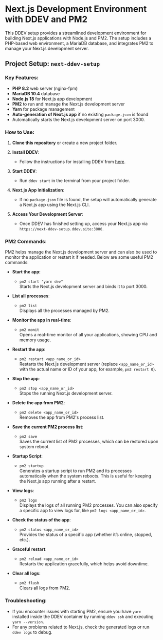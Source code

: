 # Next.js Development Environment with DDEV and PM2

This DDEV setup provides a streamlined development environment for building Next.js applications with Node.js and PM2. The setup includes a PHP-based web environment, a MariaDB database, and integrates PM2 to manage your Next.js development server.

## Project Setup: `next-ddev-setup`

### Key Features:
- **PHP 8.2** web server (nginx-fpm)
- **MariaDB 10.4** database
- **Node.js 18** for Next.js app development
- **PM2** to run and manage the Next.js development server
- **Yarn** for package management
- **Auto-generation of Next.js app** if no existing `package.json` is found
- Automatically starts the Next.js development server on port 3000.

### How to Use:

1. **Clone this repository** or create a new project folder.
   
2. **Install DDEV**:
   - Follow the instructions for installing DDEV from [here](https://ddev.readthedocs.io/en/stable/#installation).
   
3. **Start DDEV**:
   - Run `ddev start` in the terminal from your project folder.

4. **Next.js App Initialization**:
   - If no `package.json` file is found, the setup will automatically generate a Next.js app using the Next.js CLI.

5. **Access Your Development Server**:
   - Once DDEV has finished setting up, access your Next.js app via `https://next-ddev-setup.ddev.site:3000`.

### PM2 Commands:

PM2 helps manage the Next.js development server and can also be used to monitor the application or restart it if needed. Below are some useful PM2 commands:

- **Start the app**:
  - `pm2 start "yarn dev"`  
    Starts the Next.js development server and binds it to port 3000.

- **List all processes**:
  - `pm2 list`  
    Displays all the processes managed by PM2.

- **Monitor the app in real-time**:
  - `pm2 monit`  
    Opens a real-time monitor of all your applications, showing CPU and memory usage.

- **Restart the app**:
  - `pm2 restart <app_name_or_id>`  
    Restarts the Next.js development server (replace `<app_name_or_id>` with the actual name or ID of your app, for example, `pm2 restart 0`).

- **Stop the app**:
  - `pm2 stop <app_name_or_id>`  
    Stops the running Next.js development server.

- **Delete the app from PM2**:
  - `pm2 delete <app_name_or_id>`  
    Removes the app from PM2's process list.

- **Save the current PM2 process list**:
  - `pm2 save`  
    Saves the current list of PM2 processes, which can be restored upon system reboot.

- **Startup Script**:
  - `pm2 startup`  
    Generates a startup script to run PM2 and its processes automatically when the system reboots. This is useful for keeping the Next.js app running after a restart.

- **View logs**:
  - `pm2 logs`  
    Displays the logs of all running PM2 processes. You can also specify a specific app to view logs for, like `pm2 logs <app_name_or_id>`.

- **Check the status of the app**:
  - `pm2 status <app_name_or_id>`  
    Provides the status of a specific app (whether it’s online, stopped, etc.).

- **Graceful restart**:
  - `pm2 reload <app_name_or_id>`  
    Restarts the application gracefully, which helps avoid downtime.

- **Clear all logs**:
  - `pm2 flush`  
    Clears all logs from PM2.

### Troubleshooting:

- If you encounter issues with starting PM2, ensure you have `yarn` installed inside the DDEV container by running `ddev ssh` and executing `yarn --version`.
- For any problems related to Next.js, check the generated logs or run `ddev logs` to debug.
